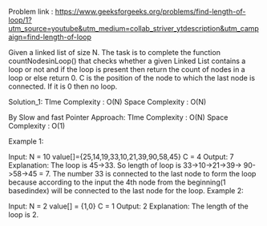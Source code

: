 Problem link : https://www.geeksforgeeks.org/problems/find-length-of-loop/1?utm_source=youtube&utm_medium=collab_striver_ytdescription&utm_campaign=find-length-of-loop

Given a linked list of size N. The task is to complete the function countNodesinLoop() that checks whether a given Linked List contains a loop or not and if the loop is present then return the count of nodes in a loop or else return 0. C is the position of the node to which the last node is connected. If it is 0 then no loop.

Solution_1: 
    TIme Complexity : O(N)
    Space Complexity : O(N)

By Slow and fast Pointer Approach: 
    TIme Complexity : O(N)
    Space Complexity : O(1)

Example 1:

Input:
N = 10
value[]={25,14,19,33,10,21,39,90,58,45}
C = 4
Output: 7
Explanation: The loop is 45->33. So length of loop is 33->10->21->39-> 90->58->45 = 7. The number 33 is connected to the last node to form the loop because according to the input the 4th node from the beginning(1 basedindex) will be connected to the last node for the loop.
Example 2:

Input:
N = 2
value[] = {1,0}
C = 1
Output: 2
Explanation: The length of the loop
is 2.